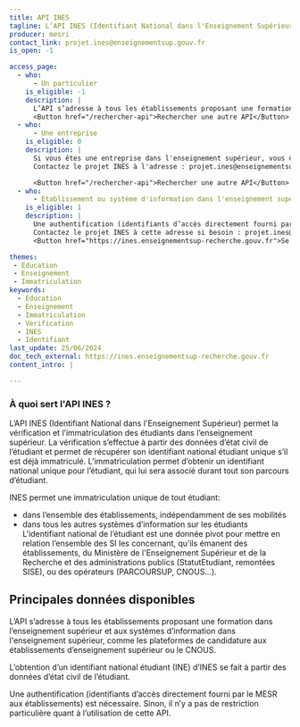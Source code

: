 ```yaml
---
title: API INES
tagline: L’API INES (Identifiant National dans l'Enseignement Supérieur) permet la vérification et l’immatriculation des étudiants dans l’enseignement supérieur.
producer: mesri
contact_link: projet.ines@enseignementsup.gouv.fr
is_open: -1

access_page:
  - who:
      - Un particulier
    is_eligible: -1
    description: |
      L’API s’adresse à tous les établissements proposant une formation dans l’enseignement supérieur et aux systèmes d’information dans l'enseignement supérieur, comme les plateformes de candidature aux établissements d’enseignement supérieur ou le CNOUS.
      <Button href="/rechercher-api">Rechercher une autre API</Button>
  - who:
      - Une entreprise
    is_eligible: 0
    description: |
      Si vous êtes une entreprise dans l'enseignement supérieur, vous êtes alors peut-être éligible.
      Contactez le projet INES à l'adresse : projet.ines@enseignementsup.gouv.fr

      <Button href="/rechercher-api">Rechercher une autre API</Button>
  - who:
      - Etablissement ou système d'information dans l'enseignement supérieur
    is_eligible: 1
    description: |
      Une authentification (identifiants d’accès directement fourni par le MESR aux établissements) est nécessaire.
      Contactez le projet INES à cette adresse si besoin : projet.ines@enseignementsup.gouv.fr
      <Button href="https://ines.enseignementsup-recherche.gouv.fr">Se connecter</Button>

themes:
 - Education
 - Enseignement
 - Immatriculation
keywords:
  - Education
  - Enseignement
  - Immatriculation
  - Verification
  - INES
  - Identifiant
last_update: 25/06/2024
doc_tech_external: https://ines.enseignementsup-recherche.gouv.fr
content_intro: |

---
```


### À quoi sert l'API INES ?

L’API INES (Identifiant National dans l'Enseignement Supérieur) permet la vérification et l’immatriculation des étudiants dans l’enseignement supérieur.
La vérification s’effectue à partir des données d’état civil de l’étudiant et permet de récupérer son identifiant national étudiant unique s’il est déjà immatriculé.
L’immatriculation permet d’obtenir un identifiant national unique pour l’étudiant, qui lui sera associé durant tout son parcours d’étudiant.

INES permet une immatriculation unique de tout étudiant:
- dans l’ensemble des établissements, indépendamment de ses mobilités
- dans tous les autres systèmes d’information sur les étudiants
L'identifiant national de l’étudiant est une donnée pivot pour mettre en relation l’ensemble des SI les concernant, qu’ils émanent des établissements, du Ministère de l'Enseignement Supérieur et de la Recherche et des administrations publics (StatutEtudiant, remontées SISE), ou des opérateurs (PARCOURSUP, CNOUS…).


## Principales données disponibles

L’API s’adresse à tous les établissements proposant une formation dans l’enseignement supérieur et aux systèmes d’information dans l'enseignement supérieur, comme les plateformes de candidature aux établissements d’enseignement supérieur ou le CNOUS.

L’obtention d’un identifiant national étudiant (INE) d’INES se fait à partir des données d’état civil de l’étudiant.

Une authentification (identifiants d’accès directement fourni par le MESR aux établissements) est nécessaire. Sinon, il n’y a pas de restriction particulière quant à l’utilisation de cette API.
